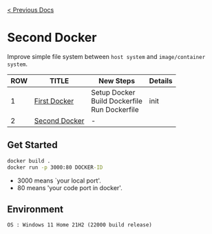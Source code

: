[< Previous Docs](../README.md)

# Second Docker

Improve simple file system between `host system` and `image/container system`.

| ROW | TITLE      | New Steps | Details |
| --- | ---------- | ----- | ------- |
| 1 | [First Docker](https://github.com/unchaptered/docker-and-kubernetes/tree/main/1.%20First%20Docker) | Setup Docker <br> Build Dockerfile <br> Run Dockerfile | init |
| 2 | [Second Docker](https://github.com/unchaptered/docker-and-kubernetes/tree/main/2.%20Second%20Docker) | - | 

## Get Started

```cmd
docker build .
docker run -p 3000:80 DOCKER-ID
```

- 3000 means `your local port'.
- 80 means 'your code port in docker'.

## Environment

```
OS : Windows 11 Home 21H2 (22000 build release)
```